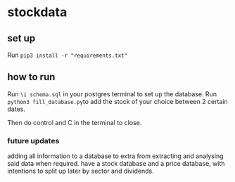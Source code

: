 # stockdata

## set up

Run `pip3 install -r "requirements.txt"`

## how to run

Run `\i schema.sql` in your postgres terminal to set up the database.
Run `python3 fill_database.py`to add the stock of your choice between 2 certain dates.

Then do control and C in the terminal to close.

### future updates

adding all information to a database to extra from
extracting and analysing said data when required.
have a stock database and a price database, with intentions to split up later by sector and dividends.

